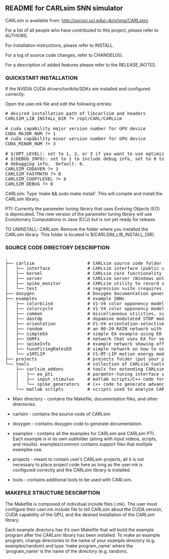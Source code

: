
README for CARLsim SNN simulator
-------------------------------------------------------------------------------

CARLsim is available from: http://socsci.uci.edu/~jkrichma/CARLsim/.

For a list of all people who have contributed to this project, please refer to 
AUTHORS.

For installation instructions, please refer to INSTALL.

For a log of source code changes, refer to CHANGELOG.

For a description of added features please refer to the RELEASE_NOTES.

### QUICKSTART INSTALLATION

If the NVIDIA CUDA drivers/toolkits/SDKs are installed and configured 
correctly:

Open the user.mk file and edit the following entries:

<pre>
# desired installation path of libcarlsim and headers
CARLSIM_LIB_INSTALL_DIR ?= /opt/CARL/CARLsim

# cuda capability major version number for GPU device
CUDA_MAJOR_NUM ?= 1
# cuda capability minor version number for GPU device
CUDA_MINOR_NUM ?= 3

# $(OPT_LEVEL): set to 1, 2, or 3 if you want to use optimization.  Default: 0.
# $(DEBUG_INFO): set to 1 to include debug info, set to 0 to not include
# debugging info.  Default: 0.
CARLSIM_CUDAVER ?= 3
CARLSIM_FASTMATH ?= 0
CARLSIM_CUOPTLEVEL ?= 0
CARLSIM_DEBUG ?= 0
</pre>

CARLsim: Type ‘make && sudo make install’. This will compile and install the
CARLsim library.

PTI: Currently the parameter tuning library that uses Evolving Objects (EO) is
deprecated. The new version of the parameter tuning library will use 
Evolutionary Computations in Java (ECJ) but is not yet ready for release.

TO UNINSTALL:
CARLsim: Remove the folder where you installed the CARLsim library. This
folder is located in $(CARLSIM_LIB_INSTALL_DIR).

### SOURCE CODE DIRECTORY DESCRIPTION

<pre>
.
├── carlsim                    # CARLsim source code folder
│   ├── interface              # CARLsim interface (public user interface)
│   ├── kernel                 # CARLsim core functionality
│   ├── server                 # CARLsim server (Windows only)
│   ├── spike_monitor          # CARLsim utility to record spiking activity
│   └── test                   # regression suite (requires google test)
├── doxygen                    # Doxygen documentation generation
├── examples                   # example SNNs
│   ├── colorblind             # V1-V4 color opponency model applied to colorblind test
│   ├── colorcycle             # V1-V4 color opponency model, spectrum of color responses
│   ├── common                 # miscellaneous utilities, such as stimulus generator and motion energy model
│   ├── dastdp                 # dopamine modulated STDP model
│   ├── orientation            # V1-V4 orientation-selective cells (using motion energy model)
│   ├── random                 # an 80-20 RAIN network with STDP
│   ├── simpleEA               # simple EA example using EO library (deprecated)
│   ├── SORFs                  # network that uses EA for self-organizing receptive fields
│   ├── spikeInfo              # example network showing off Spike Monitor functionality
│   ├── tuneFiringRatesEO      # simple network on how to use EA to tune firing rates using EO (deprecated)
│   └── v1MTLIP                # V1-MT-LIP motion energy model for direction/speed tuning and decision-making
├── projects                   # projects folder (put your project here)
└── tools                      # collection of CARLsim tools
    ├── carlsim_addons         # tools for extending CARLsim functionality
    │   ├── eo_pti             # paramter-tuning interface using EO (deprecated)
    │   ├── input_stimulus     # matlab scripts/C++ code for input generation
    │   └── spike_generators   # C++ code to generate advanced spike pattern inputs
    └── matlab_scripts         # scripts used to analyze CARLsim SNN output
</pre>

* Main directory - contains the Makefile, documentation files, and other
directories.

* carlsim - contains the source code of CARLsim

* doxygen -  contains doxygen code to generate documentation.

* examples - contains all the examples for CARLsim and CARLsim PTI. Each
example is in its own subfolder (along with input videos, scripts, and
results). examples/common contains support files that multiple examples use.

* projects - meant to contain user’s CARLsim projects, all it is not
necessary to place project code here as long as the user.mk is configured
correctly and the CARLsim library is installed.

* tools - contains additional tools to be used with CARLsim.


### MAKEFILE STRUCTURE DESCRIPTION

The Makefile is composed of individual include files (.mk).  The user must
configure their user.mk include file to tell CARLsim about the CUDA version,
CUDA capability of the GPU, and the desired installation of the CARLsim
library.

Each example directory has it’s own Makefile that will build the example
program after the CARLsim library has been installed. To make an example
program, change directories to the name of your example directory
(e.g. examples/random) and type ‘make program_name’ where the ‘program_name’
is the name of the directory (e.g. random).
